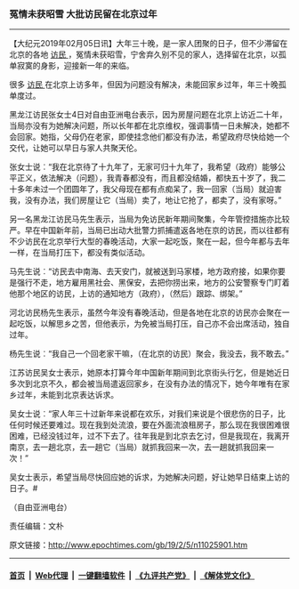 ### 冤情未获昭雪 大批访民留在北京过年
------------------------

<p>
 【大纪元2019年02月05日讯】大年三十晚，是一家人团聚的日子，但不少滞留在北京的各地
 <a href="http://www.epochtimes.com/gb/tag/%E8%AE%BF%E6%B0%91.html">
  访民
 </a>
 ，冤情未获昭雪，宁舍弃久别不见的家人，选择留在北京，以孤单寂寞的身影，迎接新一年的来临。
</p>
<p>
 很多
 <a href="http://www.epochtimes.com/gb/tag/%E8%AE%BF%E6%B0%91.html">
  访民
 </a>
 在北京上访多年，但因为问题没有解决，未能回家乡过年，年三十晚孤单度过。
</p>
<p>
 黑龙江访民张女士4日对自由亚洲电台表示，因为房屋问题在北京上访近二十年，当局亦没有为她解决问题，所以长年都在北京维权，强调事情一日未解决，她都不会回家。她指，父母仍在老家，即使挂念他们都没有办法，希望政府尽快给她一个交代，让她可以早日与家人共聚天伦。
</p>
<p>
 张女士说︰“我在北京待了十九年了，无家可归十九年了，我希望（政府）能够公平正义，依法解决（问题），我青春都没有，而且都没结婚，都快五十岁了，我二十多年未过一个团圆年了，我父母现在都有点痴呆了，我一回家（当局）就迫害我，没有办法，我们房屋让它（当局）卖了，地让它抢了，都卖了，没有家呀。”
</p>
<p>
 另一名黑龙江访民马先生表示，当局为免访民新年期间聚集，今年管控措施亦比较严。早在中国新年前，当局已出动大批警力抓捕遣返各地在京的访民，而以往都有不少访民在北京举行大型的春晚活动，大家一起吃饭，聚在一起，但今年都与去年一样，在当局打压下，都没有类似活动。
</p>
<p>
 马先生说︰“访民去中南海、去天安门，就被送到马家楼，地方政府接，如果你要是强行不走，地方雇用黑社会、黑保安，去把你捞出来，地方的公安警察专门盯着他那个地区的访民，上访的通知地方（政府），（然后）跟踪、绑架。”
</p>
<p>
 河北访民杨先生表示，虽然今年没有春晚活动，但是各地在北京的访民亦会聚在一起吃饭，以解思乡之苦，但他表示，为免被当局打压，自己亦不会出席活动，独自过年。
</p>
<p>
 杨先生说︰“我自己一个回老家干嘛，（在北京的访民）聚会，我没去，我不敢去。”
</p>
<p>
 江苏访民吴女士表示，她原本打算今年中国新年期间到北京街头行乞，但是她近日多次到北京不久，都会被当局遣返回家乡，在没有办法的情况下，她今年唯有在家乡过年，未能到北京表达诉求。
</p>
<p>
 吴女士说︰“家人年三十过新年来说都在欢乐，对我们来说是个很悲伤的日子，比任何时候还要难过。现在我到处流浪，要在外面流浪租房子，那么现在我很困难很困难，已经没钱过年，过不下去了。往年我是到北京去乞讨，但是我现在，我离开南京，去一趟北京，去一趟它（当局）就抓我回来一次，去一趟就抓我回来一次！”
</p>
<p>
 吴女士表示，希望当局尽快回应她的诉求，为她解决问题，好让她早日结束上访的日子。#
</p>
<p>
 （自由亚洲电台）
</p>
<p>
 责任编辑：文朴
</p>

原文链接：http://www.epochtimes.com/gb/19/2/5/n11025901.htm


------------------------
#### [首页](https://github.com/gfw-breaker/banned-news/blob/master/README.md) &nbsp;|&nbsp; [Web代理](https://github.com/labour-camp/helloworld) &nbsp;|&nbsp; [一键翻墙软件](https://github.com/gfw-breaker/nogfw/blob/master/README.md) &nbsp;|&nbsp; [《九评共产党》](https://github.com/gfw-breaker/9ping.md/blob/master/README.md#九评之一评共产党是什么) &nbsp;|&nbsp; [《解体党文化》](https://github.com/gfw-breaker/jtdwh.md/blob/master/README.md#绪论)

